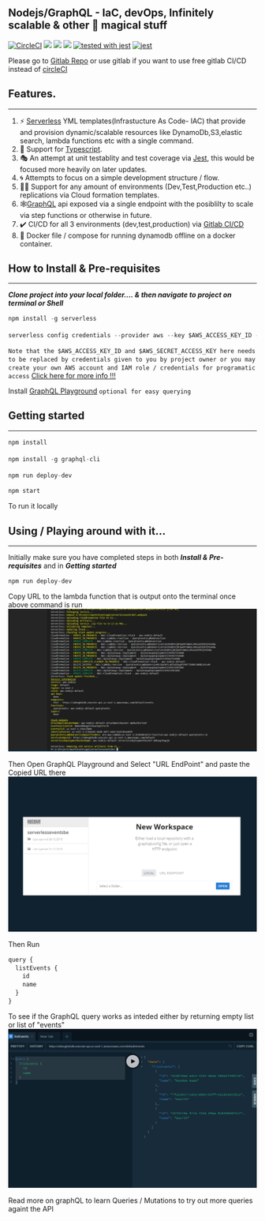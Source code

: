 
## Nodejs/GraphQL - IaC, devOps, Infinitely scalable & other 🦄 magical stuff

[![CircleCI](https://circleci.com/gh/DasithKuruppu/serverlessGraphQL.svg?style=svg)](https://circleci.com/gh/DasithKuruppu/serverlessGraphQL)
[![](https://img.shields.io/david/DasithKuruppu/serverlessGraphQL.svg)](https://github.com/DasithKuruppu/serverlessGraphQL)
[![](https://img.shields.io/hexpm/l/plug.svg)](https://github.com/DasithKuruppu/serverlessGraphQL)
[![](https://img.shields.io/npm/types/ts.svg)](https://github.com/DasithKuruppu/serverlessGraphQL)
[![tested with jest](https://img.shields.io/badge/tested_with-jest-99424f.svg)](https://github.com/facebook/jest)
[![jest](https://jestjs.io/img/jest-badge.svg)](https://github.com/facebook/jest)

Please go to [Gitlab Repo](https://gitlab.com/DasithKuruppu/serverlessgraphql) or use gitlab if you want to use free gitlab CI/CD instead of [circleCI](https://circleci.com/)


## Features.

---

1. ⚡ [Serverless](https://serverless.com/) YML templates(Infrastucture As Code- IAC) that provide and provision dynamic/scalable resources like DynamoDb,S3,elastic search, lambda functions etc with a single command.
2. 📜 Support for [Typescript](https://www.typescriptlang.org/).
3. 🎭 An attempt at unit testablity and test coverage via [Jest](https://jestjs.io/), this would be focused more heavily on later updates.
4. 🌀 Attempts to focus on a simple development structure / flow.
5. 🏋️‍♂️ Support for any amount of environments (Dev,Test,Production etc..) replications via Cloud formation templates.
6. 🕸️[GraphQL](https://graphql.org/) api exposed via a single endpoint with the posiblilty to scale via step functions or otherwise in future.
7. ✔️ CI/CD for all 3 environments (dev,test,production) via [Gitlab CI/CD](https://docs.gitlab.com/ee/ci/)
8. 🐋 Docker file / compose for running dynamodb offline on a docker container.

## How to Install & Pre-requisites

---

**_Clone project into your local folder.... & then navigate to project on terminal or Shell_**

```javascript
npm install -g serverless

serverless config credentials --provider aws --key $AWS_ACCESS_KEY_ID --secret $AWS_SECRET_ACCESS_KEY
```

`Note that the $AWS_ACCESS_KEY_ID and $AWS_SECRET_ACCESS_KEY here needs to be replaced by credentials given to you by project owner or you may create your own AWS account and IAM role / credentials for programatic access`
[Click here for more info !!!](https://serverless.com/framework/docs/providers/aws/guide/credentials/)

Install [GraphQL Playground](https://github.com/prisma/graphql-playground/releases) `optional for easy querying`

## Getting started

---

```javascript
npm install

npm install -g graphql-cli

npm run deploy-dev

```

```javascript
npm start
```

To run it locally

## Using / Playing around with it...

---

Initially make sure you have completed steps in both **_Install & Pre-requisites_** and in **_Getting started_**

```javascript
npm run deploy-dev
```

Copy URL to the lambda function that is output onto the terminal once above command is run
![Terminal](./images/deploy-dev.PNG "Deploy Dev terminal")

Then Open GraphQL Playground and Select "URL EndPoint" and paste the Copied URL there
![GraphQL OpenProject](./images/GraphQLPlayground.PNG "GraphQL Open Project")

Then Run

```javascript
query {
  listEvents {
    id
    name
  }
}

```

To see if the GraphQL query works as inteded either by returning empty list or list of "events"
![GraphQLPlayground](./images/GraphQLPlay.PNG "GraphQL PLay")

Read more on graphQL to learn Queries / Mutations to try out more queries againt the API
